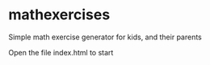 # mathexercises
Simple math exercise generator for kids, and their parents


Open the file index.html to start